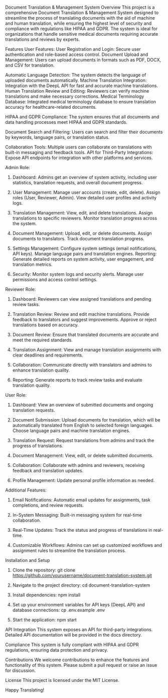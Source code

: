 Document Translation & Management System
Overview
This project is a comprehensive Document Translation & Management System designed to streamline the process of translating documents with the aid of machine and human translation, while ensuring the highest level of security and compliance with regulations like HIPAA and GDPR. The system is ideal for organizations that handle sensitive medical documents requiring accurate translations and reviews by experts.

Features
User Features:
User Registration and Login: Secure user authentication and role-based access control.
Document Upload and Management: Users can upload documents in formats such as PDF, DOCX, and CSV for translation.

Automatic Language Detection: The system detects the language of uploaded documents automatically.
Machine Translation Integration: Integration with the DeepL API for fast and accurate machine translations.
Human Translation Review and Editing: Reviewers can verify machine translations and make necessary corrections.
Medical Terminology Database: Integrated medical terminology database to ensure translation accuracy for healthcare-related documents.

HIPAA and GDPR Compliance: The system ensures that all documents and data handling processes meet HIPAA and GDPR standards.

Document Search and Filtering: Users can search and filter their documents by keywords, language pairs, or translation status.

Collaboration Tools: Multiple users can collaborate on translations with built-in messaging and feedback tools.
API for Third-Party Integrations: Expose API endpoints for integration with other platforms and services.

Admin Role:
1. Dashboard: Admins get an overview of system activity, including user statistics, translation requests, and overall document progress.

2. User Management:
Manage user accounts (create, edit, delete).
Assign roles (User, Reviewer, Admin).
View detailed user profiles and activity logs.

3. Translation Management:
View, edit, and delete translations.
Assign translations to specific reviewers.
Monitor translation progress across the system.

4. Document Management:
Upload, edit, or delete documents.
Assign documents to translators.
Track document translation progress.

5. Settings Management:
Configure system settings (email notifications, API keys).
Manage language pairs and translation engines.
Reporting: Generate detailed reports on system activity, user engagement, and translation metrics.

6. Security:
Monitor system logs and security alerts.
Manage user permissions and access control settings.

Reviewer Role:
1. Dashboard: Reviewers can view assigned translations and pending review tasks.

2. Translation Review:
Review and edit machine translations.
Provide feedback to translators and suggest improvements.
Approve or reject translations based on accuracy.

3. Document Review: Ensure that translated documents are accurate and meet the required standards.

4. Translation Assignment: View and manage translation assignments with clear deadlines and requirements.

5. Collaboration: Communicate directly with translators and admins to enhance translation quality.

6. Reporting: Generate reports to track review tasks and evaluate translation quality.

User Role:
1. Dashboard: View an overview of submitted documents and ongoing translation requests.

2. Document Submission:
Upload documents for translation, which will be automatically translated from English to selected foreign languages.
Choose language pairs and machine translation engines.

3. Translation Request: Request translations from admins and track the progress of translations.

4. Document Management: View, edit, or delete submitted documents.

5. Collaboration: Collaborate with admins and reviewers, receiving feedback and translation updates.

6. Profile Management: Update personal profile information as needed.

Additional Features:
1. Email Notifications: Automatic email updates for assignments, task completions, and review requests.

2. In-System Messaging: Built-in messaging system for real-time collaboration.

3. Real-Time Updates: Track the status and progress of translations in real-time.

4. Customizable Workflows: Admins can set up customized workflows and assignment rules to streamline the translation process.

Installation and Setup
1. Clone the repository:
git clone https://github.com/yourusername/document-translation-system.git

2. Navigate to the project directory:
cd document-translation-system

3. Install dependencies:
npm install

4. Set up your environment variables for API keys (DeepL API) and database connections:
cp .env.example .env

5. Start the application:
npm start

API Integration
This system exposes an API for third-party integrations. Detailed API documentation will be provided in the docs directory.

Compliance
This system is fully compliant with HIPAA and GDPR regulations, ensuring data protection and privacy.

Contributions
We welcome contributions to enhance the features and functionality of this system. Please submit a pull request or raise an issue for discussion.

License
This project is licensed under the MIT License.

Happy Translating!